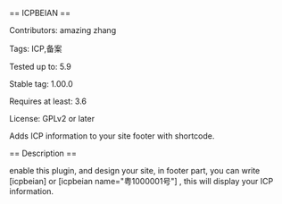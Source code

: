 == ICPBEIAN ==

Contributors: amazing zhang

Tags: ICP,备案

Tested up to: 5.9

Stable tag: 1.00.0

Requires at least: 3.6

License: GPLv2 or later

Adds ICP information to your site footer with shortcode.

== Description ==

enable this plugin, and design your site, in footer part, you can write [icpbeian] or [icpbeian name="粤1000001号"] , this will display your ICP information.
